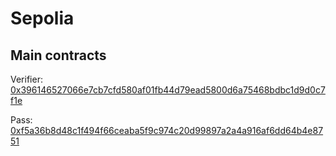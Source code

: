 # Sepolia

## Main contracts

Verifier: [0x396146527066e7cb7cfd580af01fb44d79ead5800d6a75468bdbc1d9d0c7f1e](https://sepolia.starkscan.co/contract/0x0396146527066e7cb7cfd580af01fb44d79ead5800d6a75468bdbc1d9d0c7f1e#read-write-contract)

Pass: [0xf5a36b8d48c1f494f66ceaba5f9c974c20d99897a2a4a916af6dd64b4e8751](https://sepolia.starkscan.co/contract/0xf5a36b8d48c1f494f66ceaba5f9c974c20d99897a2a4a916af6dd64b4e8751#read-write-contract)